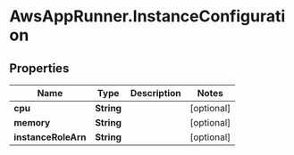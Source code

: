 # AwsAppRunner.InstanceConfiguration

## Properties

Name | Type | Description | Notes
------------ | ------------- | ------------- | -------------
**cpu** | **String** |  | [optional] 
**memory** | **String** |  | [optional] 
**instanceRoleArn** | **String** |  | [optional] 



